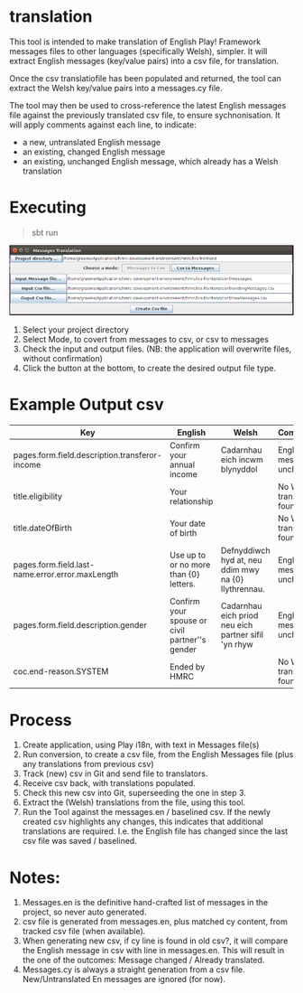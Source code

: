 # translation

This tool is intended to make translation of English Play! Framework messages files to other languages (specifically Welsh), simpler.
It will extract English messages (key/value pairs) into a csv file, for translation.

Once the csv translatiofile has been populated and returned, the tool can extract the Welsh key/value pairs into a messages.cy file.

The tool may then be used to cross-reference the latest English messages file against the previously translated csv file, to ensure sychnonisation. It will apply comments against each line, to indicate:
 - a new, untranslated English message
 - an existing, changed English message
 - an existing, unchanged English message, which already has a Welsh translation

# Executing

> sbt run


![Messages Translation Screenshot](Screenshot.png)


1. Select your project directory
2. Select Mode, to covert from messages to csv, or csv to messages
3. Check the input and output files. (NB: the application will overwrite files, without confirmation)
4. Click the button at the bottom, to create the desired output file type.


# Example Output csv

| Key | English | Welsh | Comments |
| ----------|----------|----------|----------|
| pages.form.field.description.transferor-income	| Confirm your annual income	| Cadarnhau eich incwm blynyddol	| English message unchanged |
| title.eligibility |	Your relationship	| |	No Welsh translation found |
| title.dateOfBirth	| Your date of birth	| |	No Welsh translation found |
| pages.form.field.last-name.error.error.maxLength	| Use up to or no more than {0} letters. |	Defnyddiwch hyd at, neu ddim mwy na {0} llythrennau.	| English message unchanged |
| pages.form.field.description.gender |	Confirm your spouse or civil partner''s gender	| Cadarnhau eich priod neu eich partner sifil 'yn rhyw	| English message unchanged |
| coc.end-reason.SYSTEM	| Ended by HMRC	|	| No Welsh translation found |



# Process
 1. Create application, using Play i18n, with text in Messages file(s)
 2. Run conversion, to create a csv file, from the English Messages file (plus any translations from  previous csv)
 3. Track (new) csv in Git and send file to translators.
 4. Receive csv back, with translations populated.
 5. Check this new csv into Git, superseeding the one in step 3.
 6. Extract the (Welsh) translations from the file, using this tool.
 7. Run the Tool against the messages.en / baselined csv. If the newly created csv highlights any changes,
     this indicates that additional translations are required. I.e. the English file has changed since the last csv file was saved / baselined.
 
 
# Notes:
 1. Messages.en is the definitive hand-crafted list of messages in the project, so never auto generated.
 2. csv file is generated from messages.en, plus matched cy content, from tracked csv file (when available).
 3. When generating new csv, if cy line is found in old csv?, it will compare the English message in csv with line in messages.en. This will result in the one of the outcomes: Message changed / Already translated.
 4. Messages.cy is always a straight generation from a csv file. New/Untranslated En messages are ignored (for now).
